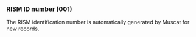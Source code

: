 ### RISM ID number (001)  

The RISM identification number is automatically generated by Muscat for new records.